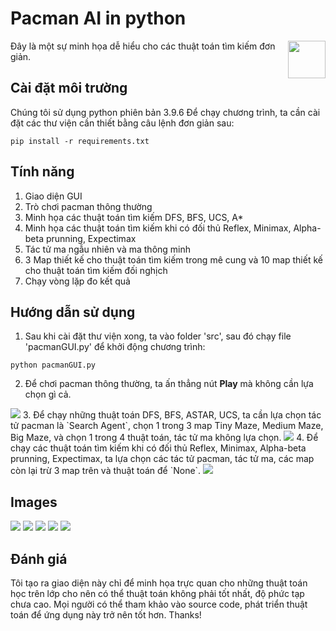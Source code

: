 # Pacman AI in python
<img src="./img/1.png" align="right" height="60" />

Đây là một sự minh họa dễ hiểu cho các thuật toán tìm kiếm đơn giản.

## Cài đặt môi trường
Chúng tôi sử dụng python phiên bản 3.9.6
Để chạy chương trình, ta cần cài đặt các thư viện cần thiết bằng câu lệnh đơn giản sau:
```
pip install -r requirements.txt
```

## Tính năng

1. Giao diện GUI
2. Trò chơi pacman thông thường
3. Minh họa các thuật toán tìm kiếm DFS, BFS, UCS, A*
4. Minh họa các thuật toán tìm kiếm khi có đối thủ Reflex, Minimax, Alpha-beta prunning, Expectimax
5. Tác tử ma ngẫu nhiên và ma thông minh
6. 3 Map thiết kế cho thuật toán tìm kiếm trong mê cung và 10 map thiết kế cho thuật toán tìm kiếm đối nghịch
7. Chạy vòng lặp đo kết quả

## Hướng dẫn sử dụng
1. Sau khi cài đặt thư viện xong, ta vào folder 'src', sau đó chạy file 'pacmanGUI.py' để khởi động chương trình:
```
python pacmanGUI.py
```
2. Để chơi pacman thông thường, ta ấn thẳng nút **Play** mà không cần lựa chọn gì cả.
  <img src="./img/pacmanNormal.png">
3. Để chạy những thuật toán DFS, BFS, ASTAR, UCS, ta cần lựa chọn tác tử pacman là `Search Agent`, chọn 1 trong 3 map Tiny Maze, Medium Maze, Big Maze, và chọn 1 trong 4 thuật toán, tác tử ma không lựa chọn.
  <img src="./img/singleAgent.png">
4. Để chạy các thuật toán tìm kiếm khi có đối thủ Reflex, Minimax, Alpha-beta prunning, Expectimax, ta lựa chọn các tác tử pacman, tác tử ma, các map còn lại trừ 3 map trên và thuật toán để `None`.
   <img src="./img/multiAgent.png">
   
## Images

  <img src="./img/menu.png">
  <img src="./img/game.png">
  <img src="./img/agent.png">
  <img src="./img/solveMaze.png">
  <img src="./img/result.png">

## Đánh giá
Tôi tạo ra giao diện này chỉ để minh họa trực quan cho những thuật toán học trên lớp cho nên có thể thuật toán không phải tốt nhất, độ phức tạp chưa cao. Mọi người có thể tham khảo vào source code, phát triển thuật toán để ứng dụng này trở nên tốt hơn. Thanks!
  


